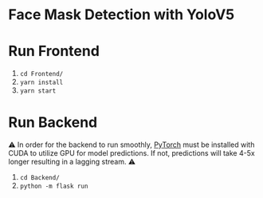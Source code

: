 # Face Mask Detection with YoloV5

# Run Frontend
1. `cd Frontend/`
2. `yarn install`
3. `yarn start`

# Run Backend
:warning: In order for the backend to run smoothly, [PyTorch](https://pytorch.org/get-started/locally/) must be installed with CUDA to utilize GPU for model predictions. If not, predictions will take 4-5x longer resulting in a lagging stream. :warning:
1. `cd Backend/`
2. `python -m flask run`

